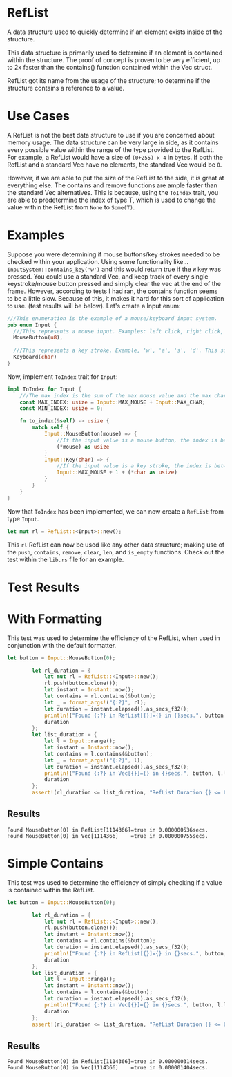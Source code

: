 # RefList
A data structure used to quickly determine if an element exists inside of the structure.

This data structure is primarily used to determine if an element is contained within the structure. The proof of concept is proven to be very efficient, up to 2x faster than the contains() function contained within the Vec struct.

RefList got its name from the usage of the structure; to determine if the structure contains a reference to a value.

# Use Cases
A RefList is not the best data structure to use if you are concerned about memory usage. The data structure can be very large in side, as it contains every possible value within the range of the type provided to the RefList.
For example, a RefList<u8> would have a size of `(0+255) x 4` in bytes. If both the RefList and a standard Vec have no elements, the standard Vec would be `0`.

However, if we are able to put the size of the RefList to the side, it is great at everything else. The contains and remove functions are ample faster than the standard Vec alternatives. This is because, using the `ToIndex` trait, you are able to predetermine the index of type T, which is used to change the value within the RefList from `None` to `Some(T)`.

# Examples
Suppose you were determining if mouse buttons/key strokes needed to be checked within your application. Using some functionality like... `InputSystem::contains_key('w')` and this would return true if the `W` key was pressed.
You could use a standard Vec, and keep track of every single keystroke/mouse button pressed and simply clear the vec at the end of the frame. However, according to tests I had ran, the contains function seems to be a little slow. Because of this, it makes it hard for this sort of application to use. (test results will be below).
Let's create a Input enum:
```rust
///This enumeration is the example of a mouse/keyboard input system.
pub enum Input {
  ///This represents a mouse input. Examples: left click, right click, center click. This supports up to 255 mouse inputs.
  MouseButton(u8),
  
  ///This represents a key stroke. Example, 'w', 'a', 's', 'd'. This supports a large array of inputs.
  Keyboard(char)
}
```

Now, implement `ToIndex` trait for `Input`:
```rust
impl ToIndex for Input {
    ///The max index is the sum of the max mouse value and the max char value.
    const MAX_INDEX: usize = Input::MAX_MOUSE + Input::MAX_CHAR;
    const MIN_INDEX: usize = 0;

    fn to_index(&self) -> usize {
        match self {
            Input::MouseButton(mouse) => {
                //If the input value is a mouse button, the index is between [MIN_INDEX..255]
                (*mouse) as usize
            }
            Input::Key(char) => {
                //If the input value is a key stroke, the index is between [256..MAX_INDEX]
                Input::MAX_MOUSE + 1 + (*char as usize)
            }
        }
    }
}
```

Now that `ToIndex` has been implemented, we can now create a `RefList` from type `Input`.
```rust
let mut rl = RefList::<Input>::new();
```
This `rl` RefList can now be used like any other data structure; making use of the `push`, `contains`, `remove`, `clear`, `len`, and `is_empty` functions.
Check out the test within the `lib.rs` file for an example.

# Test Results

<h1>With Formatting</h1>
This test was used to determine the efficiency of the RefList, when used in conjunction with the default formatter.

```rust
let button = Input::MouseButton(0);

        let rl_duration = {
            let mut rl = RefList::<Input>::new();
            rl.push(button.clone());
            let instant = Instant::now();
            let contains = rl.contains(&button);
            let _ = format_args!("{:?}", rl);
            let duration = instant.elapsed().as_secs_f32();
            println!("Found {:?} in RefList[{}]={} in {}secs.", button, rl.len(), contains, duration);
            duration
        };
        let list_duration = {
            let l = Input::range();
            let instant = Instant::now();
            let contains = l.contains(&button);
            let _ = format_args!("{:?}", l);
            let duration = instant.elapsed().as_secs_f32();
            println!("Found {:?} in Vec[{}]={} in {}secs.", button, l.len(), contains, duration);
            duration
        };
        assert!(rl_duration <= list_duration, "RefList Duration {} <= List Duration {} = {}", rl_duration, list_duration, rl_duration <= list_duration)
```

<h2>Results</h2> 

```text
Found MouseButton(0) in RefList[1114366]=true in 0.000000536secs.
Found MouseButton(0) in Vec[1114366]    =true in 0.000000755secs.
```

<h1>Simple Contains</h1>
This test was used to determine the efficiency of simply checking if a value is contained within the RefList.

```rust
let button = Input::MouseButton(0);

        let rl_duration = {
            let mut rl = RefList::<Input>::new();
            rl.push(button.clone());
            let instant = Instant::now();
            let contains = rl.contains(&button);
            let duration = instant.elapsed().as_secs_f32();
            println!("Found {:?} in RefList[{}]={} in {}secs.", button, rl.len(), contains, duration);
            duration
        };
        let list_duration = {
            let l = Input::range();
            let instant = Instant::now();
            let contains = l.contains(&button);
            let duration = instant.elapsed().as_secs_f32();
            println!("Found {:?} in Vec[{}]={} in {}secs.", button, l.len(), contains, duration);
            duration
        };
        assert!(rl_duration <= list_duration, "RefList Duration {} <= List Duration {} = {}", rl_duration, list_duration, rl_duration <= list_duration);
```

<h2>Results</h2> 

```text
Found MouseButton(0) in RefList[1114366]=true in 0.000000314secs.
Found MouseButton(0) in Vec[1114366]    =true in 0.000001404secs.
```
